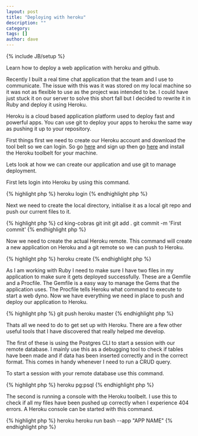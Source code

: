 ```yaml
---
layout: post
title: "Deploying with heroku"
description: ""
category: 
tags: []
author: dave
---
```

{% include JB/setup %}

Learn how to deploy a web application with heroku and github.

<!--break-->

Recently I built a real time chat application that the team and I use to communicate. The issue with this was it was stored on my local machine so it was not as flexible to use as the project was intended to be. I could have just stuck it on our server to solve this short fall but I decided to rewrite it in Ruby and deploy it using Heroku.

Heroku is a cloud based application platform used to deploy fast and powerful apps. You can use git to deploy your apps to heroku the same way as pushing it up to your repository.

First things first we need to create our Heroku account and download the tool belt so we can login. So go [here](https://id.heroku.com/signup/devcenter) and sign up then go [here](https://toolbelt.heroku.com/) and install the Heroku toolbelt for your machine.

Lets look at how we can create our application and use git to manage deployment.

First lets login into Heroku by using this command.

{% highlight php %}
	heroku login
{% endhighlight php %}

Next we need to create the local directory, initialise it as a local git repo and push our current files to it.

{% highlight php %}
	cd king-cobras
	git init
	git add .
	git commit -m 'First commit'
{% endhighlight php %}

Now we need to create the actual Heroku remote. This command will create a new application on Heroku and a git remote so we can push to Heroku.

{% highlight php %}
	heroku create
{% endhighlight php %}

As I am working with Ruby I need to make sure I have two files in my application to make sure it gets deployed successfully. These are a Gemfile and a Procfile. The Gemfile is a easy way to manage the Gems that the application uses. The Procfile tells Heroku what command to execute to start a web dyno. Now we have everything we need in place to push and deploy our application to Heroku.

{% highlight php %}
	git push heroku master
{% endhighlight php %}

Thats all we need to do to get set up with Heroku. There are a few other useful tools that I have discovered that really helped me develop.

The first of these is using the Postgres CLI to start a session with our remote database. I mainly use this as a debugging tool to check if tables have been made and if data has been inserted correctly and in the correct format. This comes in handy whenever I need to run a CRUD query.

To start a session with your remote database use this command.

{% highlight php %}
	heroku pg:psql
{% endhighlight php %}

The second is running a console with the Heroku toolbelt. I use this to check if all my files have been pushed up correctly when I experience 404 errors. A Heroku console can be started with this command.

{% highlight php %}
	heroku heroku run bash --app "APP NAME"
{% endhighlight php %}